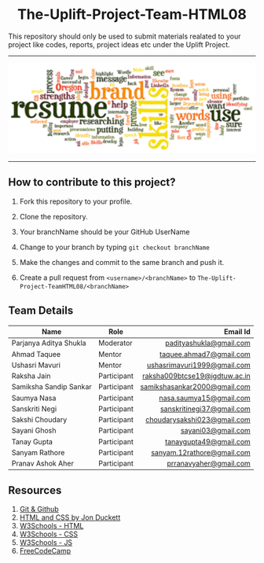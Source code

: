 
<h1 align="center">
  The-Uplift-Project-Team-HTML08
</h1>

<p align="center">
  

  This repository should only be used to submit materials realated to your project like codes, reports, project ideas etc under the Uplift Project.

</p>

***

![ResumeBuilder](./images/resume.png)

***

## How to contribute to this project?

1. Fork this repository to your profile.

2. Clone the repository.

3. Your branchName should be your GitHub UserName

2. Change to your branch by typing `git checkout branchName`

3. Make the changes and commit to the same branch and push it.

4. Create a pull request from `<username>/<branchName>` to `The-Uplift-Project-TeamHTML08/<branchName>`


## Team Details

| Name | Role | Email Id | 
| ---------- | ----- |  ---------: |
| Parjanya Aditya Shukla | Moderator | padityashukla@gmail.com |  
|Ahmad Taquee |Mentor|taquee.ahmad7@gmail.com
|Ushasri Mavuri|Mentor|ushasrimavuri1999@gmail.com
|Raksha Jain|Participant|raksha009btcse19@igdtuw.ac.in
|Samiksha Sandip Sankar|Participant|samikshasankar2000@gmail.com
|Saumya Nasa|Participant|nasa.saumya15@gmail.com
|Sanskriti Negi|Participant|sanskritinegi37@gmail.com
|Sakshi Choudary|Participant|choudarysakshi023@gmail.com
|Sayani Ghosh|Participant|sayani03@gmail.com
|Tanay Gupta|Participant|tanaygupta49@gmail.com
|Sanyam Rathore|Participant|sanyam.12rathore@gmail.com
|Pranav Ashok Aher|Participant|prranavyaher@gmail.com


## Resources
1. [Git & Github](https://youtu.be/xuB1Id2Wxak)
2. [HTML and CSS by Jon Duckett](https://wtf.tw/ref/duckett.pdf)
3. [W3Schools - HTML](https://www.w3schools.com/html/)
4. [W3Schools - CSS](https://www.w3schools.com/css/)
5. [W3Schools - JS](https://www.w3schools.com/js/)
6. [FreeCodeCamp](https://www.freecodecamp.org/)


